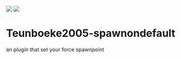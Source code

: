[![](https://poggit.pmmp.io/shield.dl.total/spawnondefault)](https://poggit.pmmp.io/p/spawnondefault)
[![](https://poggit.pmmp.io/shield.state/spawnondefault)](https://poggit.pmmp.io/p/spawnondefault)

# Teunboeke2005-spawnondefault

an plugin that set your force spawnpoint 
